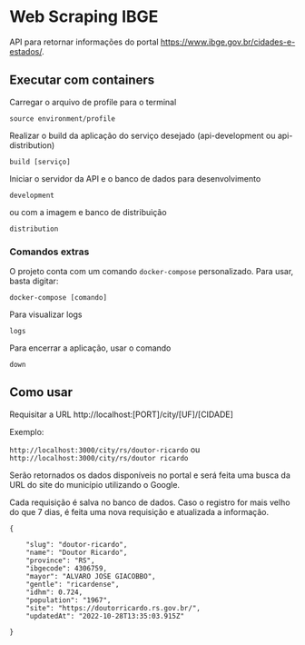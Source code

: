 # Web Scraping IBGE

API para retornar informações do portal https://www.ibge.gov.br/cidades-e-estados/.

## Executar com containers

Carregar o arquivo de profile para o terminal

```
source environment/profile
```

Realizar o build da aplicação do serviço desejado (api-development ou api-distribution)
```
build [serviço]
```

Iniciar o servidor da API e o banco de dados para desenvolvimento
```
development
```

ou com a imagem e banco de distribuição
```
distribution
```


### Comandos extras

O projeto conta com um comando `docker-compose` personalizado. Para usar, basta digitar:
```
docker-compose [comando]
```

Para visualizar logs
```
logs
```

Para encerrar a aplicação, usar o comando
```
down
```

## Como usar

Requisitar a URL http://localhost:[PORT]/city/[UF]/[CIDADE]

Exemplo:

`http://localhost:3000/city/rs/doutor-ricardo` ou `http://localhost:3000/city/rs/doutor ricardo`


Serão retornados os dados disponíveis no portal e será feita uma busca da URL do site do município utilizando o Google.

Cada requisição é salva no banco de dados. Caso o registro for mais velho do que 7 dias, é feita uma nova requisição e atualizada a informação.
```
{

    "slug": "doutor-ricardo",
    "name": "Doutor Ricardo",
    "province": "RS",
    "ibgecode": 4306759,
    "mayor": "ALVARO JOSE GIACOBBO",
    "gentle": "ricardense",
    "idhm": 0.724,
    "population": "1967",
    "site": "https://doutorricardo.rs.gov.br/",
    "updatedAt": "2022-10-28T13:35:03.915Z"

}
```